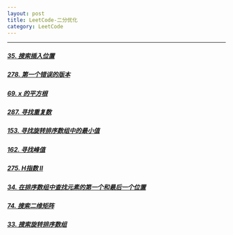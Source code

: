 ```yaml
---
layout: post
title: LeetCode-二分优化
category: LeetCode
---
```

---

##### [35. 搜索插入位置](https://leetcode-cn.com/problems/search-insert-position/)

##### [278. 第一个错误的版本](https://leetcode-cn.com/problems/first-bad-version/)

##### [69. x 的平方根](https://leetcode-cn.com/problems/sqrtx/)

##### [287. 寻找重复数](https://leetcode-cn.com/problems/find-the-duplicate-number/)

##### [153. 寻找旋转排序数组中的最小值](https://leetcode-cn.com/problems/find-minimum-in-rotated-sorted-array/)

##### [162. 寻找峰值](https://leetcode-cn.com/problems/find-peak-element/)

##### [275. H指数 II](https://leetcode-cn.com/problems/h-index-ii/)

##### [34. 在排序数组中查找元素的第一个和最后一个位置](https://leetcode-cn.com/problems/find-first-and-last-position-of-element-in-sorted-array/)

##### [74. 搜索二维矩阵](https://leetcode-cn.com/problems/search-a-2d-matrix/)

##### [33. 搜索旋转排序数组](https://leetcode-cn.com/problems/search-in-rotated-sorted-array/)